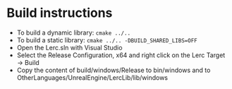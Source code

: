 # Build instructions

- To build a dynamic library: `cmake ../..`
- To build a static library: `cmake ../.. -DBUILD_SHARED_LIBS=OFF`
- Open the Lerc.sln with Visual Studio
- Select the Release Configuration, x64 and right click on the Lerc Target -> Build
- Copy the content of build/windows/Release to bin/windows and to OtherLanguages/UnrealEngine/LercLib/lib/windows